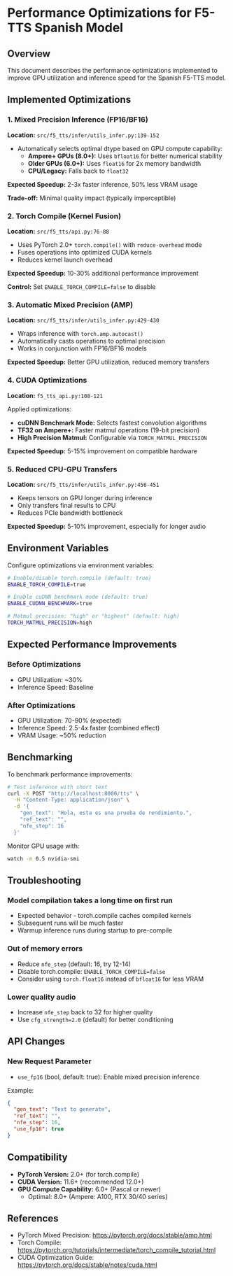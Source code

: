 # Performance Optimizations for F5-TTS Spanish Model

## Overview
This document describes the performance optimizations implemented to improve GPU utilization and inference speed for the Spanish F5-TTS model.

## Implemented Optimizations

### 1. Mixed Precision Inference (FP16/BF16)
**Location:** `src/f5_tts/infer/utils_infer.py:139-152`

- Automatically selects optimal dtype based on GPU compute capability:
  - **Ampere+ GPUs (8.0+):** Uses `bfloat16` for better numerical stability
  - **Older GPUs (6.0+):** Uses `float16` for 2x memory bandwidth
  - **CPU/Legacy:** Falls back to `float32`

**Expected Speedup:** 2-3x faster inference, 50% less VRAM usage

**Trade-off:** Minimal quality impact (typically imperceptible)

### 2. Torch Compile (Kernel Fusion)
**Location:** `src/f5_tts/api.py:76-88`

- Uses PyTorch 2.0+ `torch.compile()` with `reduce-overhead` mode
- Fuses operations into optimized CUDA kernels
- Reduces kernel launch overhead

**Expected Speedup:** 10-30% additional performance improvement

**Control:** Set `ENABLE_TORCH_COMPILE=false` to disable

### 3. Automatic Mixed Precision (AMP)
**Location:** `src/f5_tts/infer/utils_infer.py:429-430`

- Wraps inference with `torch.amp.autocast()`
- Automatically casts operations to optimal precision
- Works in conjunction with FP16/BF16 models

**Expected Speedup:** Better GPU utilization, reduced memory transfers

### 4. CUDA Optimizations
**Location:** `f5_tts_api.py:108-121`

Applied optimizations:
- **cuDNN Benchmark Mode:** Selects fastest convolution algorithms
- **TF32 on Ampere+:** Faster matmul operations (19-bit precision)
- **High Precision Matmul:** Configurable via `TORCH_MATMUL_PRECISION`

**Expected Speedup:** 5-15% improvement on compatible hardware

### 5. Reduced CPU-GPU Transfers
**Location:** `src/f5_tts/infer/utils_infer.py:450-451`

- Keeps tensors on GPU longer during inference
- Only transfers final results to CPU
- Reduces PCIe bandwidth bottleneck

**Expected Speedup:** 5-10% improvement, especially for longer audio

## Environment Variables

Configure optimizations via environment variables:

```bash
# Enable/disable torch.compile (default: true)
ENABLE_TORCH_COMPILE=true

# Enable cuDNN benchmark mode (default: true)
ENABLE_CUDNN_BENCHMARK=true

# Matmul precision: "high" or "highest" (default: high)
TORCH_MATMUL_PRECISION=high
```

## Expected Performance Improvements

### Before Optimizations
- GPU Utilization: ~30%
- Inference Speed: Baseline

### After Optimizations
- GPU Utilization: 70-90% (expected)
- Inference Speed: 2.5-4x faster (combined effect)
- VRAM Usage: ~50% reduction

## Benchmarking

To benchmark performance improvements:

```bash
# Test inference with short text
curl -X POST "http://localhost:8000/tts" \
  -H "Content-Type: application/json" \
  -d '{
    "gen_text": "Hola, esta es una prueba de rendimiento.",
    "ref_text": "",
    "nfe_step": 16
  }'
```

Monitor GPU usage with:
```bash
watch -n 0.5 nvidia-smi
```

## Troubleshooting

### Model compilation takes a long time on first run
- Expected behavior - torch.compile caches compiled kernels
- Subsequent runs will be much faster
- Warmup inference runs during startup to pre-compile

### Out of memory errors
- Reduce `nfe_step` (default: 16, try 12-14)
- Disable torch.compile: `ENABLE_TORCH_COMPILE=false`
- Consider using `torch.float16` instead of `bfloat16` for less VRAM

### Lower quality audio
- Increase `nfe_step` back to 32 for higher quality
- Use `cfg_strength=2.0` (default) for better conditioning

## API Changes

### New Request Parameter
- `use_fp16` (bool, default: true): Enable mixed precision inference

Example:
```json
{
  "gen_text": "Text to generate",
  "ref_text": "",
  "nfe_step": 16,
  "use_fp16": true
}
```

## Compatibility

- **PyTorch Version:** 2.0+ (for torch.compile)
- **CUDA Version:** 11.6+ (recommended 12.0+)
- **GPU Compute Capability:** 6.0+ (Pascal or newer)
  - Optimal: 8.0+ (Ampere: A100, RTX 30/40 series)

## References

- PyTorch Mixed Precision: https://pytorch.org/docs/stable/amp.html
- Torch Compile: https://pytorch.org/tutorials/intermediate/torch_compile_tutorial.html
- CUDA Optimization Guide: https://pytorch.org/docs/stable/notes/cuda.html
